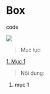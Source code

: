 # Box
code



<img src="https://upload.wikimedia.org/wikipedia/en/e/ea/GO-logo.png">



>Mục lục:

[1. Mục 1](#a)


>Nội dung:

<a name="a"></a>
1. mục 1


